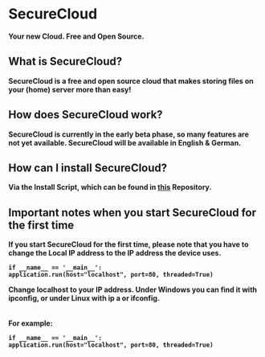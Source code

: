 # SecureCloud
<b> Your new Cloud. Free and Open Source.

## What is SecureCloud?
SecureCloud is a free and open source cloud that makes storing files on your (home) server more than easy!

## How does SecureCloud work? 
SecureCloud is currently in the early beta phase, so many features are not yet available. 
SecureCloud will be available in English & German.

## How can I install SecureCloud?
Via the Install Script, which can be found in [this](https://github.com/Strawberry-Software-Industries/Install-SecureCloud) Repository. 

## Important notes when you start SecureCloud for the first time
If you start SecureCloud for the first time, please note that you have to change the Local IP address to the IP address the device uses. 


    if __name__ == '__main__':
    application.run(host="localhost", port=80, threaded=True)    

<b>Change localhost to your IP address.
Under Windows you can find it with ipconfig, or under Linux with ip a or ifconfig. </b>
######
For example:

    if __name__ == '__main__':
    application.run(host="localhost", port=80, threaded=True)    
